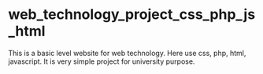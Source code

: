 # web_technology_project_css_php_js_html
This is a basic level website for web technology. Here use css, php, html, javascript. It is very simple project for university purpose.
